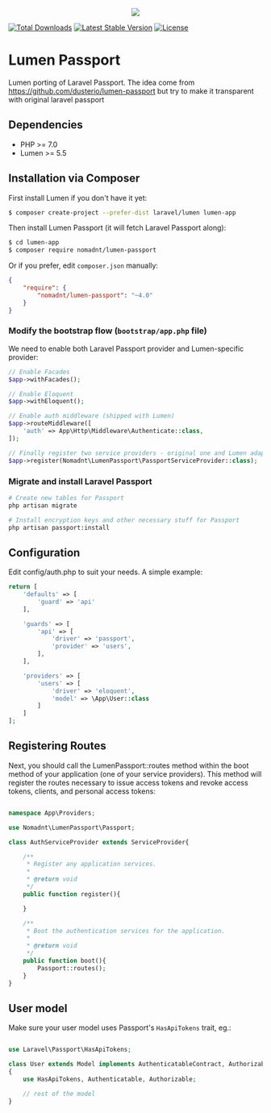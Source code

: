 <p align="center"><img src="https://laravel.com/assets/img/components/logo-passport.svg"></p>

[![Total Downloads](https://poser.pugx.org/nomadnt/lumen-passport/downloads)](https://packagist.org/packages/nomadnt/lumen-passport)
[![Latest Stable Version](https://poser.pugx.org/nomadnt/lumen-passport/v/stable)](https://packagist.org/packages/nomadnt/lumen-passport)
[![License](https://poser.pugx.org/nomadnt/lumen-passport/license)](https://packagist.org/packages/nomadnt/lumen-passport)

# Lumen Passport

Lumen porting of Laravel Passport.
The idea come from https://github.com/dusterio/lumen-passport but try to make it transparent with original laravel passport

## Dependencies

* PHP >= 7.0
* Lumen >= 5.5

## Installation via Composer

First install Lumen if you don't have it yet:
```bash
$ composer create-project --prefer-dist laravel/lumen lumen-app
```

Then install Lumen Passport (it will fetch Laravel Passport along):

```bash
$ cd lumen-app
$ composer require nomadnt/lumen-passport
```

Or if you prefer, edit `composer.json` manually:

```json
{
    "require": {
        "nomadnt/lumen-passport": "~4.0"
    }
}
```

### Modify the bootstrap flow (```bootstrap/app.php``` file)

We need to enable both Laravel Passport provider and Lumen-specific provider:

```php
// Enable Facades
$app->withFacades();

// Enable Eloquent
$app->withEloquent();

// Enable auth middleware (shipped with Lumen)
$app->routeMiddleware([
    'auth' => App\Http\Middleware\Authenticate::class,
]);

// Finally register two service providers - original one and Lumen adapter
$app->register(Nomadnt\LumenPassport\PassportServiceProvider::class);
```

### Migrate and install Laravel Passport

```bash
# Create new tables for Passport
php artisan migrate

# Install encryption keys and other necessary stuff for Passport
php artisan passport:install
```

## Configuration

Edit config/auth.php to suit your needs. A simple example:

```php
return [
    'defaults' => [
        'guard' => 'api'
    ],

    'guards' => [
        'api' => [
            'driver' => 'passport',
            'provider' => 'users',
        ],
    ],

    'providers' => [
        'users' => [
            'driver' => 'eloquent',
            'model' => \App\User::class
        ]
    ]
];
```

## Registering Routes

Next, you should call the LumenPassport::routes method within the boot method of your application (one of your service providers).
This method will register the routes necessary to issue access tokens and revoke access tokens, clients, and personal access tokens:

```php

namespace App\Providers;

use Nomadnt\LumenPassport\Passport;

class AuthServiceProvider extends ServiceProvider{

    /**
     * Register any application services.
     *
     * @return void
     */
    public function register(){

    }

    /**
     * Boot the authentication services for the application.
     *
     * @return void
     */
    public function boot(){
        Passport::routes();
    }
}

```

## User model

Make sure your user model uses Passport's ```HasApiTokens``` trait, eg.:

```php

use Laravel\Passport\HasApiTokens;

class User extends Model implements AuthenticatableContract, AuthorizableContract
{
    use HasApiTokens, Authenticatable, Authorizable;

    // rest of the model
}
```
